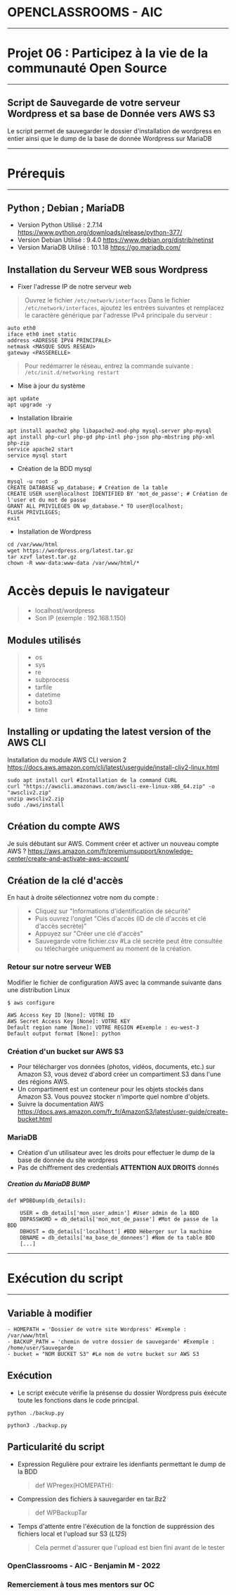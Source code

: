 # OPENCLASSROOMS - AIC
__________________________________________________________________
# Projet 06 : Participez à la vie de la communauté Open Source    #
__________________________________________________________________

## Script de Sauvegarde de votre serveur Wordpress et sa base de Donnée vers AWS S3 #

Le script permet de sauvegarder le dossier d'installation de wordpress en entier ainsi que le dump de la base de donnée Wordpress sur MariaDB

__________________________________________________________________
# Prérequis                                                      #
__________________________________________________________________

## Python ; Debian ; MariaDB
- Version Python  Utilisé    : 2.7.14  https://www.python.org/downloads/release/python-377/
- Version Debian  Utilisé    : 9.4.0   https://www.debian.org/distrib/netinst
- Version MariaDB Utilisé    : 10.1.18    https://go.mariadb.com/

## Installation du Serveur WEB sous Wordpress

- Fixer l'adresse IP de notre serveur web 
> Ouvrez le fichier ```/etc/network/interfaces```
Dans le fichier ```/etc/network/interfaces```, ajoutez les entrées suivantes et remplacez le caractère générique par l'adresse IPv4 principale du serveur :
```
auto eth0
iface eth0 inet static
address <ADRESSE IPV4 PRINCIPALE>
netmask <MASQUE SOUS RESEAU>
gateway <PASSERELLE>
```
> Pour redémarrer le réseau, entrez la commande suivante :
```/etc/init.d/networking restart```

- Mise à jour du système
```
apt update 
apt upgrade -y
```

- Installation librairie
```
apt install apache2 php libapache2-mod-php mysql-server php-mysql
apt install php-curl php-gd php-intl php-json php-mbstring php-xml php-zip
service apache2 start
service mysql start
```

- Création de la BDD mysql
```
mysql -u root -p
CREATE DATABASE wp_database; # Création de la table
CREATE USER user@localhost IDENTIFIED BY 'mot_de_passe'; # Création de l'user et du mot de passe
GRANT ALL PRIVILEGES ON wp_database.* TO user@localhost; 
FLUSH PRIVILEGES;
exit
```

- Installation de Wordpress
```
cd /var/www/html
wget https://wordpress.org/latest.tar.gz
tar xzvf latest.tar.gz 
chown -R www-data:www-data /var/www/html/*
```

# Accès depuis le navigateur
> - localhost/wordpress
> - Son IP (exemple : 192.168.1.150)


## Modules utilisés    
> -  os
> -  sys
> -  re
> -  subprocess
> -  tarfile
> -  datetime
> -  boto3
> -  time 

## Installing or updating the latest version of the AWS CLI
Installation du module AWS CLI version 2 https://docs.aws.amazon.com/cli/latest/userguide/install-cliv2-linux.html

```
sudo apt install curl #Installation de la command CURL
curl "https://awscli.amazonaws.com/awscli-exe-linux-x86_64.zip" -o "awscliv2.zip"
unzip awscliv2.zip
sudo ./aws/install
```

## Création du compte AWS
Je suis débutant sur AWS. Comment créer et activer un nouveau compte AWS ?
https://aws.amazon.com/fr/premiumsupport/knowledge-center/create-and-activate-aws-account/

## Création de la clé d'accès
En haut à droite sélectionnez votre nom du compte :
> - Cliquez sur "Informations d'identification de sécurité"
> - Puis ouvrez l'onglet "Clés d'accès (ID de clé d'accès et clé d'accès secrète)"
> - Appuyez sur "Créer une clé d'accès"
> - Sauvegarde votre fichier.csv #La clé secrète peut être consultée ou téléchargée uniquement au moment de la création.

### Retour sur notre serveur WEB
Modifier le fichier de configuration AWS avec la commande suivante dans une distribution Linux
```
$ aws configure 

AWS Access Key ID [None]: VOTRE ID
AWS Secret Access Key [None]: VOTRE KEY
Default region name [None]: VOTRE REGION #Exemple : eu-west-3
Default output format [None]: python
```
### Création d'un bucket sur AWS S3
- Pour télécharger vos données (photos, vidéos, documents, etc.) sur Amazon S3, vous devez d'abord créer un compartiment S3 dans l'une des régions AWS.
- Un compartiment est un conteneur pour les objets stockés dans Amazon S3. Vous pouvez stocker n'importe quel nombre d'objets.
- Suivre la documentation AWS https://docs.aws.amazon.com/fr_fr/AmazonS3/latest/user-guide/create-bucket.html 


### MariaDB
- Création d'un utilisateur avec les droits pour effectuer le dump de la base de donnée du site wordpress
- Pas de chiffrement des credentials __ATTENTION AUX DROITS__ donnés

##### Creation du MariaDB BUMP ########
```
def WPDBDump(db_details):

    USER = db_details['mon_user_admin'] #User admin de la BDD
    DBPASSWORD = db_details['mon_mot_de_passe'] #Mot de passe de la BDD
    DBHOST = db_details['localhost'] #BDD Héberger sur la machine
    DBNAME = db_details['ma_base_de_donnees'] #Nom de ta table BDD
    [...]
```

__________________________________________________________________
# Exécution du script                                                  #
__________________________________________________________________

## Variable à modifier 
```
- HOMEPATH = 'Dossier de votre site Wordpress' #Exemple : /var/www/html
- BACKUP_PATH = 'chemin de votre dossier de sauvegarde' #Exemple : /home/user/Sauvegarde
- bucket = "NOM BUCKET S3" #Le nom de votre bucket sur AWS S3
```
## Exécution
- Le script exécute vérifie la présense du dossier Wordpress puis éxécute toute les fonctions dans le code principal.
```
python ./backup.py

python3 ./backup.py
```

## Particularité du script


  - Expression Regulière pour extraire les idenfiants permettant le dump de la BDD
    > def WPregex(HOMEPATH):
  - Compression des fichiers à sauvegarder en tar.Bz2
    > def WPBackupTar
  - Temps d'attente entre l'éxécution de la fonction de suppréssion des fichiers local et l'upload sur S3 (*L125*)
    > Cela permet d'assurer que l'upload est bien fini avant de le tester
      
	  
### OpenClassrooms - AIC - Benjamin M - 2022 ###
### Remerciement à tous mes mentors sur OC ###



